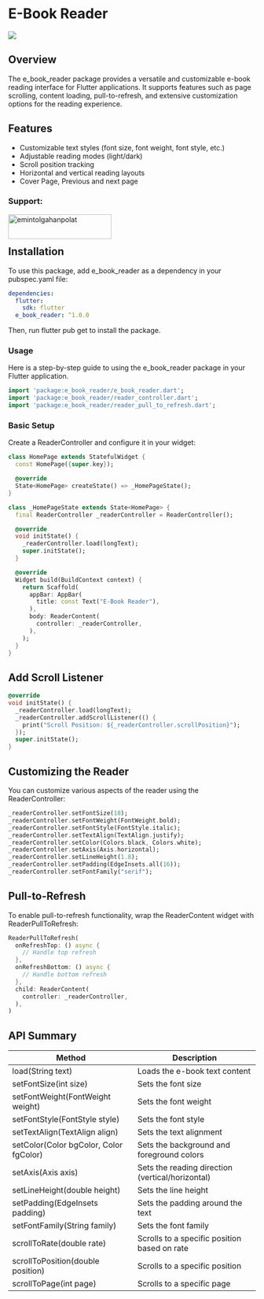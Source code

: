 # E-Book Reader
![](https://raw.githubusercontent.com/emintolgahanpolat/e_book_reader/refs/heads/main/Simulator%20Screen%20Recording%20-%20iPhone%2016%20-%202025-04-12%20at%2001.25.38.gif)
## Overview
The e_book_reader package provides a versatile and customizable e-book reading interface for Flutter applications. It supports features such as page scrolling, content loading, pull-to-refresh, and extensive customization options for the reading experience.

## Features
* Customizable text styles (font size, font weight, font style, etc.)
* Adjustable reading modes (light/dark)
* Scroll position tracking
* Horizontal and vertical reading layouts
* Cover Page, Previous and next page

<h3 align="left">Support:</h3>

<p><a href="https://www.buymeacoffee.com/emintpolat"><img align="left" src="https://cdn.buymeacoffee.com/buttons/v2/default-yellow.png" height="50" width="210" alt="emintolgahanpolat" /></a></p><br><br>

## Installation
To use this package, add e_book_reader as a dependency in your pubspec.yaml file:

```yaml
dependencies:
  flutter:
    sdk: flutter
  e_book_reader: ^1.0.0
```
Then, run flutter pub get to install the package.

### Usage
Here is a step-by-step guide to using the e_book_reader package in your Flutter application.

```dart
import 'package:e_book_reader/e_book_reader.dart';
import 'package:e_book_reader/reader_controller.dart';
import 'package:e_book_reader/reader_pull_to_refresh.dart';
```
###  Basic Setup
Create a ReaderController and configure it in your widget:

```dart
class HomePage extends StatefulWidget {
  const HomePage({super.key});

  @override
  State<HomePage> createState() => _HomePageState();
}

class _HomePageState extends State<HomePage> {
  final ReaderController _readerController = ReaderController();

  @override
  void initState() {
    _readerController.load(longText);
    super.initState();
  }

  @override
  Widget build(BuildContext context) {
    return Scaffold(
      appBar: AppBar(
        title: const Text("E-Book Reader"),
      ),
      body: ReaderContent(
        controller: _readerController,
      ),
    );
  }
}
```


## Add Scroll Listener
```dart
@override
void initState() {
  _readerController.load(longText);
  _readerController.addScrollListener(() {
    print("Scroll Position: ${_readerController.scrollPosition}");
  });
  super.initState();
}

```

## Customizing the Reader
You can customize various aspects of the reader using the ReaderController:

```dart
_readerController.setFontSize(18);
_readerController.setFontWeight(FontWeight.bold);
_readerController.setFontStyle(FontStyle.italic);
_readerController.setTextAlign(TextAlign.justify);
_readerController.setColor(Colors.black, Colors.white);
_readerController.setAxis(Axis.horizontal);
_readerController.setLineHeight(1.8);
_readerController.setPadding(EdgeInsets.all(16));
_readerController.setFontFamily("serif");

```

## Pull-to-Refresh
To enable pull-to-refresh functionality, wrap the ReaderContent widget with ReaderPullToRefresh:

```dart
ReaderPullToRefresh(
  onRefreshTop: () async {
    // Handle top refresh
  },
  onRefreshBottom: () async {
    // Handle bottom refresh
  },
  child: ReaderContent(
    controller: _readerController,
  ),
)
```


## API Summary


|Method|	Description|
|--|--|
|load(String text)|	Loads the e-book text content|
|setFontSize(int size)	|Sets the font size|
|setFontWeight(FontWeight weight)|	Sets the font weight
|setFontStyle(FontStyle style)	|Sets the font style
|setTextAlign(TextAlign align)	|Sets the text alignment
|setColor(Color bgColor, Color fgColor)	|Sets the background and foreground colors
|setAxis(Axis axis)	|Sets the reading direction (vertical/horizontal)
|setLineHeight(double height)	|Sets the line height
|setPadding(EdgeInsets padding)|Sets the padding around the text
|setFontFamily(String family)|	Sets the font family
|scrollToRate(double rate)|	Scrolls to a specific position based on rate
|scrollToPosition(double position)|	Scrolls to a specific position|
|scrollToPage(int page)|	Scrolls to a specific page|
